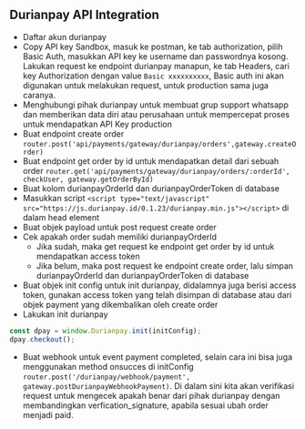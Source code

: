 ## Durianpay API Integration

- Daftar akun durianpay
- Copy API key Sandbox, masuk ke postman, ke tab authorization, pilih Basic Auth, masukkan API key ke username dan passwordnya kosong. Lakukan request ke endpoint durianpay manapun, ke tab Headers, cari key Authorization dengan value `Basic xxxxxxxxxx`, Basic auth ini akan digunakan untuk melakukan request, untuk production sama juga caranya.
- Menghubungi pihak durianpay untuk membuat grup support whatsapp dan memberikan data diri atau perusahaan untuk mempercepat proses untuk mendapatkan API Key production
- Buat endpoint create order `router.post('api/payments/gateway/durianpay/orders',gateway.createOrder)`
- Buat endpoint get order by id untuk mendapatkan detail dari sebuah order
  `router.get('api/payments/gateway/durianpay/orders/:orderId', checkUser, gateway.getOrderById)`
- Buat kolom durianpayOrderId dan durianpayOrderToken di database
- Masukkan script `<script type="text/javascript" src="https://js.durianpay.id/0.1.23/durianpay.min.js"></script>` di dalam head element
- Buat objek payload untuk post request create order
- Cek apakah order sudah memiliki durianpayOrderId
  - Jika sudah, maka get request ke endpoint get order by id untuk mendapatkan access token
  - Jika belum, maka post request ke endpoint create order, lalu simpan durianpayOrderId dan durianpayOrderToken di database
- Buat objek init config untuk init durianpay, didalamnya juga berisi access token, gunakan access token yang telah disimpan di database atau dari objek payment yang dikembalikan oleh create order
- Lakukan init durianpay

```js
const dpay = window.Durianpay.init(initConfig);
dpay.checkout();
```

- Buat webhook untuk event payment completed, selain cara ini bisa juga menggunakan method onsucces di initConfig `router.post('/durianpay/webhook/payment', gateway.postDurianpayWebhookPayment)`. Di dalam sini kita akan verifikasi request untuk mengecek apakah benar dari pihak durianpay dengan membandingkan verfication_signature, apabila sesuai ubah order menjadi paid.
